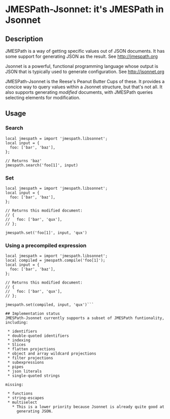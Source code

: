 # JMESPath-Jsonnet: it's JMESPath in Jsonnet
## Description
JMESPath is a way of getting specific values out of JSON documents.  It has
some support for generating JSON as the result.  See http://jmespath.org

Jsonnet is a powerful, functional programming language whose output is JSON
that is typically used to generate configuration.  See http://jsonnet.org

JMESPath-Jsonnet is the Reese's Peanut Butter Cups of these.  It provides a
concice way to query values within a Jsonnet structure, but that's not all.  It
also supports generating *modified* documents, with JMESPath queries selecting
elements for modification.

## Usage
### Search
```jsonnet
local jmespath = import 'jmespath.libsonnet';
local input = {
  foo: ['bar', 'baz'],
};

// Returns 'baz'
jmespath.search('foo[1]', input)
```

### Set
```jsonnet
local jmespath = import 'jmespath.libsonnet';
local input = {
  foo: ['bar', 'baz'],
};

// Returns this modified document:
// {
//   foo: ['bar', 'qux'],
// };

jmespath.set('foo[1]', input, 'qux')
```

### Using a precompiled expression
```jsonnet
local jmespath = import 'jmespath.libsonnet';
local compiled = jmespath.compile('foo[1]');
local input = {
  foo: ['bar', 'baz'],
};

// Returns this modified document:
// {
//   foo: ['bar', 'qux'],
// };

jmespath.set(compiled, input, 'qux')```

## Implementation status
JMESPath-Jsonnet currently supports a subset of JMESPath funtionality,
including:

 * identifiers
 * double-quoted identifiers
 * indexing
 * Slices
 * flatten projections
 * object and array wildcard projections
 * filter projections
 * subexpressions
 * pipes
 * json literals
 * single-quoted strings

missing:

 * functions
 * string-escapes
 * multiselect
   * This is a lower priority because Jsonnet is already quite good at
     generating JSON.



